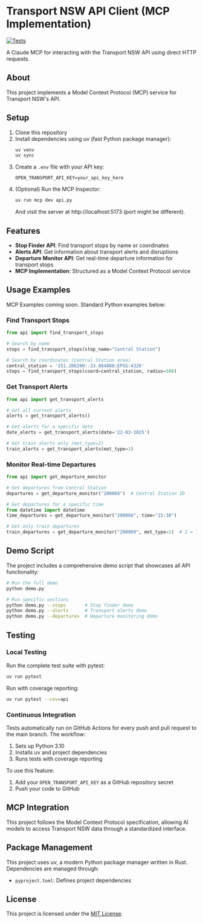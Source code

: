 # Transport NSW API Client (MCP Implementation)

[![Tests](https://github.com/danhussey/transportnsw-mcp/actions/workflows/tests.yml/badge.svg)](https://github.com/danhussey/transportnsw-mcp/actions/workflows/tests.yml)

A Claude MCP for interacting with the Transport NSW API using direct HTTP requests.

## About

This project implements a Model Context Protocol (MCP) service for Transport NSW's API.

## Setup

1. Clone this repository
2. Install dependencies using uv (fast Python package manager):
   ```bash
   uv venv
   uv sync
   ```
3. Create a `.env` file with your API key:
   ```
   OPEN_TRANSPORT_API_KEY=your_api_key_here
   ```
4. (Optional) Run the MCP Inspector:
   ```bash
   uv run mcp dev api.py
   ```
   And visit the server at http://localhost:5173 (port might be different).

## Features

- **Stop Finder API**: Find transport stops by name or coordinates
- **Alerts API**: Get information about transport alerts and disruptions
- **Departure Monitor API**: Get real-time departure information for transport stops
- **MCP Implementation**: Structured as a Model Context Protocol service

## Usage Examples

MCP Examples coming soon. Standard Python examples below:

### Find Transport Stops

```python
from api import find_transport_stops

# Search by name
stops = find_transport_stops(stop_name="Central Station")

# Search by coordinates (Central Station area)
central_station = '151.206290:-33.884080:EPSG:4326'
stops = find_transport_stops(coord=central_station, radius=500)
```

### Get Transport Alerts

```python
from api import get_transport_alerts

# Get all current alerts
alerts = get_transport_alerts()

# Get alerts for a specific date
date_alerts = get_transport_alerts(date='22-03-2025')

# Get train alerts only (mot_type=1)
train_alerts = get_transport_alerts(mot_type=1)
```

### Monitor Real-time Departures

```python
from api import get_departure_monitor

# Get departures from Central Station
departures = get_departure_monitor("200060")  # Central Station ID

# Get departures for a specific time
from datetime import datetime
time_departures = get_departure_monitor("200060", time="15:30")

# Get only train departures
train_departures = get_departure_monitor("200060", mot_type=1)  # 1 = Train
```

## Demo Script

The project includes a comprehensive demo script that showcases all API functionality:

```bash
# Run the full demo
python demo.py

# Run specific sections
python demo.py --stops       # Stop finder demo
python demo.py --alerts      # Transport alerts demo
python demo.py --departures  # Departure monitoring demo
```

## Testing

### Local Testing

Run the complete test suite with pytest:

```bash
uv run pytest
```

Run with coverage reporting:

```bash
uv run pytest --cov=api
```

### Continuous Integration

Tests automatically run on GitHub Actions for every push and pull request to the main branch. The workflow:

1. Sets up Python 3.10
2. Installs uv and project dependencies
3. Runs tests with coverage reporting

To use this feature:

1. Add your `OPEN_TRANSPORT_API_KEY` as a GitHub repository secret
2. Push your code to GitHub

## MCP Integration

This project follows the Model Context Protocol specification, allowing AI models to access Transport NSW data through a standardized interface.

## Package Management

This project uses uv, a modern Python package manager written in Rust. Dependencies are managed through:

- `pyproject.toml`: Defines project dependencies

## License

This project is licensed under the [MIT License](LICENSE).
